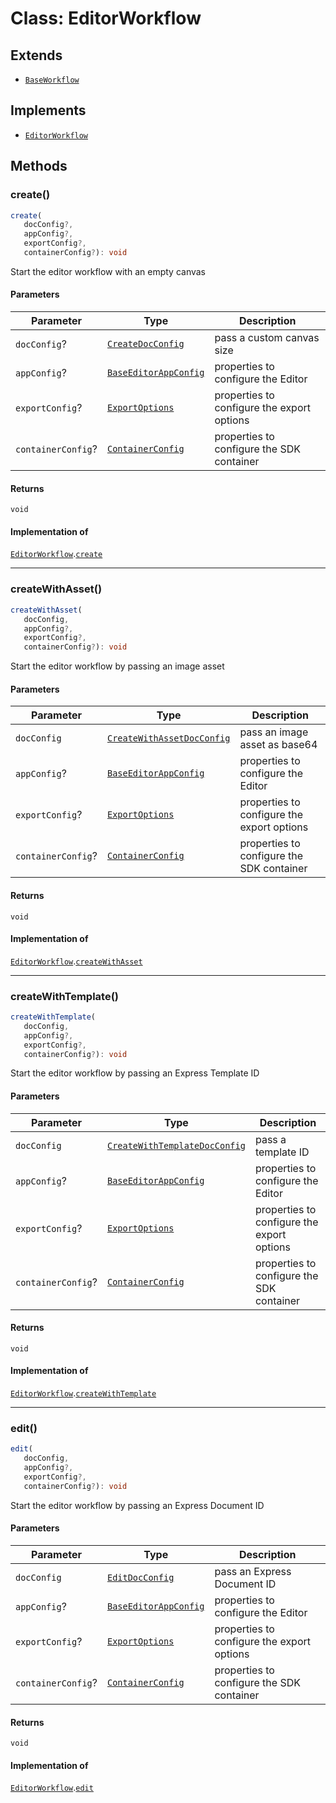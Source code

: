 # Class: EditorWorkflow

## Extends

- [`BaseWorkflow`](../../../base-workflow/classes/base-workflow.md)

## Implements

- [`EditorWorkflow`](../../editor-workflow-types/interfaces/editor-workflow.md)

## Methods

### create()

```ts
create(
   docConfig?, 
   appConfig?, 
   exportConfig?, 
   containerConfig?): void
```

Start the editor workflow with an empty canvas

#### Parameters

| Parameter | Type | Description |
| ------ | ------ | ------ |
| `docConfig`? | [`CreateDocConfig`](../../../../../../shared/src/types/editor/doc-config-types/interfaces/create-doc-config.md) | pass a custom canvas size |
| `appConfig`? | [`BaseEditorAppConfig`](../../../../../../shared/src/types/editor/app-config-types/interfaces/base-editor-app-config.md) | properties to configure the Editor |
| `exportConfig`? | [`ExportOptions`](../../../../../../shared/src/types/export-config-types/type-aliases/export-options.md) | properties to configure the export options |
| `containerConfig`? | [`ContainerConfig`](../../../../../../shared/src/types/container-config-types/type-aliases/container-config.md) | properties to configure the SDK container |

#### Returns

`void`

#### Implementation of

[`EditorWorkflow`](../../editor-workflow-types/interfaces/editor-workflow.md).[`create`](../../editor-workflow-types/interfaces/editor-workflow.md#create)

***

### createWithAsset()

```ts
createWithAsset(
   docConfig, 
   appConfig?, 
   exportConfig?, 
   containerConfig?): void
```

Start the editor workflow by passing an image asset

#### Parameters

| Parameter | Type | Description |
| ------ | ------ | ------ |
| `docConfig` | [`CreateWithAssetDocConfig`](../../../../../../shared/src/types/editor/doc-config-types/interfaces/create-with-asset-doc-config.md) | pass an image asset as base64 |
| `appConfig`? | [`BaseEditorAppConfig`](../../../../../../shared/src/types/editor/app-config-types/interfaces/base-editor-app-config.md) | properties to configure the Editor |
| `exportConfig`? | [`ExportOptions`](../../../../../../shared/src/types/export-config-types/type-aliases/export-options.md) | properties to configure the export options |
| `containerConfig`? | [`ContainerConfig`](../../../../../../shared/src/types/container-config-types/type-aliases/container-config.md) | properties to configure the SDK container |

#### Returns

`void`

#### Implementation of

[`EditorWorkflow`](../../editor-workflow-types/interfaces/editor-workflow.md).[`createWithAsset`](../../editor-workflow-types/interfaces/editor-workflow.md#createwithasset)

***

### createWithTemplate()

```ts
createWithTemplate(
   docConfig, 
   appConfig?, 
   exportConfig?, 
   containerConfig?): void
```

Start the editor workflow by passing an Express Template ID

#### Parameters

| Parameter | Type | Description |
| ------ | ------ | ------ |
| `docConfig` | [`CreateWithTemplateDocConfig`](../../../../../../shared/src/types/editor/doc-config-types/interfaces/create-with-template-doc-config.md) | pass a template ID |
| `appConfig`? | [`BaseEditorAppConfig`](../../../../../../shared/src/types/editor/app-config-types/interfaces/base-editor-app-config.md) | properties to configure the Editor |
| `exportConfig`? | [`ExportOptions`](../../../../../../shared/src/types/export-config-types/type-aliases/export-options.md) | properties to configure the export options |
| `containerConfig`? | [`ContainerConfig`](../../../../../../shared/src/types/container-config-types/type-aliases/container-config.md) | properties to configure the SDK container |

#### Returns

`void`

#### Implementation of

[`EditorWorkflow`](../../editor-workflow-types/interfaces/editor-workflow.md).[`createWithTemplate`](../../editor-workflow-types/interfaces/editor-workflow.md#createwithtemplate)

***

### edit()

```ts
edit(
   docConfig, 
   appConfig?, 
   exportConfig?, 
   containerConfig?): void
```

Start the editor workflow by passing an Express Document ID

#### Parameters

| Parameter | Type | Description |
| ------ | ------ | ------ |
| `docConfig` | [`EditDocConfig`](../../../../../../shared/src/types/editor/doc-config-types/interfaces/edit-doc-config.md) | pass an Express Document ID |
| `appConfig`? | [`BaseEditorAppConfig`](../../../../../../shared/src/types/editor/app-config-types/interfaces/base-editor-app-config.md) | properties to configure the Editor |
| `exportConfig`? | [`ExportOptions`](../../../../../../shared/src/types/export-config-types/type-aliases/export-options.md) | properties to configure the export options |
| `containerConfig`? | [`ContainerConfig`](../../../../../../shared/src/types/container-config-types/type-aliases/container-config.md) | properties to configure the SDK container |

#### Returns

`void`

#### Implementation of

[`EditorWorkflow`](../../editor-workflow-types/interfaces/editor-workflow.md).[`edit`](../../editor-workflow-types/interfaces/editor-workflow.md#edit)
